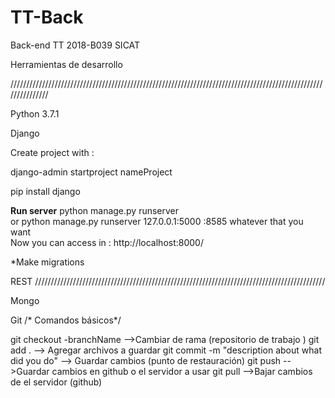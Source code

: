 # TT-Back
Back-end TT 2018-B039 SICAT


Herramientas de desarrollo 


///////////////////////////////////////////////////////////////////////////////////////////////////////////////

 Python 3.7.1
 
 Django 
 
 Create project with :
 
 django-admin startproject nameProject
 
 
 pip install django
 
 **Run server**
 python manage.py runserver  
 or
 python manage.py runserver 127.0.0.1:5000
                                      :8585 whatever that you want           
 Now you can access in :
 http://localhost:8000/
 
 *Make migrations
 
 
 REST
////////////////////////////////////////////////////////////////////////////////////////////




 
 Mongo 
 
 
 
 Git /* Comandos básicos*/
 
 git checkout -branchName             -->Cambiar de rama (repositorio de trabajo )
 git add .            --> Agregar archivos a guardar
 git commit -m "description about what did you do"         --> Guardar cambios (punto de restauración)
 git push         -->Guardar cambios en github o el servidor a usar
 git pull      -->Bajar cambios de el servidor (github)
